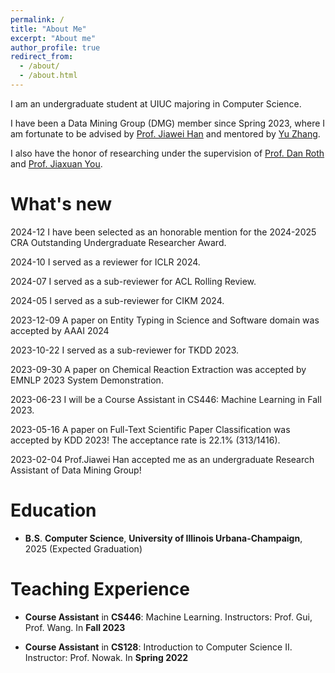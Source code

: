 ```yaml
---
permalink: /
title: "About Me"
excerpt: "About me"
author_profile: true
redirect_from: 
  - /about/
  - /about.html
---
```


I am an undergraduate student at UIUC majoring in Computer Science.

I have been a Data Mining Group (DMG) member since Spring 2023, where I am fortunate to be advised by [Prof. Jiawei Han](http://hanj.cs.illinois.edu/) and mentored by [Yu Zhang](https://yuzhimanhua.github.io/). 

I also have the honor of researching under the supervision of [Prof. Dan Roth](https://www.seas.upenn.edu/~danroth/) and [Prof. Jiaxuan You](https://cs.stanford.edu/people/jiaxuan/). 

What's new
======
2024-12 I have been selected as an honorable mention for the 2024-2025 CRA Outstanding Undergraduate Researcher Award.

2024-10 I served as a reviewer for ICLR 2024. 

2024-07 I served as a sub-reviewer for ACL Rolling Review. 

2024-05 I served as a sub-reviewer for CIKM 2024. 

2023-12-09 A paper on Entity Typing in Science and Software domain was accepted by AAAI 2024

2023-10-22 I served as a sub-reviewer for TKDD 2023.

2023-09-30 A paper on Chemical Reaction Extraction was accepted by EMNLP 2023 System Demonstration.

2023-06-23 I will be a Course Assistant in CS446: Machine Learning in Fall 2023.

2023-05-16 A paper on Full-Text Scientific Paper Classification was accepted by KDD 2023! The acceptance rate is 22.1% (313/1416).

2023-02-04 Prof.Jiawei Han accepted me as an undergraduate Research Assistant of Data Mining Group! 


Education
======
* **B.S**. **Computer Science**,
  **University of Illinois Urbana-Champaign**, 2025 (Expected Graduation)

Teaching Experience
======

* **Course Assistant** in **CS446**: Machine Learning. Instructors: Prof. Gui, Prof. Wang. In **Fall 2023**

* **Course Assistant** in **CS128**: Introduction to Computer Science II. Instructor: Prof. Nowak. In **Spring 2022**

